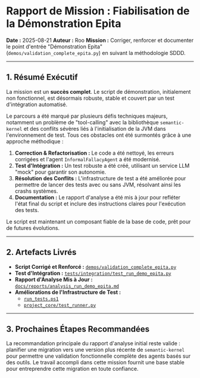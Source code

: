 # Rapport de Mission : Fiabilisation de la Démonstration Epita

**Date :** 2025-08-21
**Auteur :** Roo
**Mission :** Corriger, renforcer et documenter le point d'entrée "Démonstration Epita" (`demos/validation_complete_epita.py`) en suivant la méthodologie SDDD.

---

## 1. Résumé Exécutif

La mission est un **succès complet**. Le script de démonstration, initialement non fonctionnel, est désormais robuste, stable et couvert par un test d'intégration automatisé.

Le parcours a été marqué par plusieurs défis techniques majeurs, notamment un problème de "tool-calling" avec la bibliothèque `semantic-kernel` et des conflits sévères liés à l'initialisation de la JVM dans l'environnement de test. Tous ces obstacles ont été surmontés grâce à une approche méthodique :

1.  **Correction & Refactorisation :** Le code a été nettoyé, les erreurs corrigées et l'agent `InformalFallacyAgent` a été modernisé.
2.  **Test d'Intégration :** Un test robuste a été créé, utilisant un service LLM "mock" pour garantir son autonomie.
3.  **Résolution des Conflits :** L'infrastructure de test a été améliorée pour permettre de lancer des tests avec ou sans JVM, résolvant ainsi les crashs systèmes.
4.  **Documentation :** Le rapport d'analyse a été mis à jour pour refléter l'état final du script et inclure des instructions claires pour l'exécution des tests.

Le script est maintenant un composant fiable de la base de code, prêt pour de futures évolutions.

---

## 2. Artefacts Livrés

*   **Script Corrigé et Renforcé :** [`demos/validation_complete_epita.py`](demos/validation_complete_epita.py:1)
*   **Test d'Intégration :** [`tests/integration/test_run_demo_epita.py`](tests/integration/test_run_demo_epita.py:1)
*   **Rapport d'Analyse Mis à Jour :** [`docs/reports/analysis_run_demo_epita.md`](docs/reports/analysis_run_demo_epita.md:1)
*   **Améliorations de l'Infrastructure de Test :**
    *   [`run_tests.ps1`](run_tests.ps1:1)
    *   [`project_core/test_runner.py`](project_core/test_runner.py:1)

---

## 3. Prochaines Étapes Recommandées

La recommandation principale du rapport d'analyse initial reste valide : planifier une migration vers une version plus récente de `semantic-kernel` pour permettre une validation fonctionnelle complète des agents basés sur des outils. Le travail accompli dans cette mission fournit une base stable pour entreprendre cette migration en toute confiance.